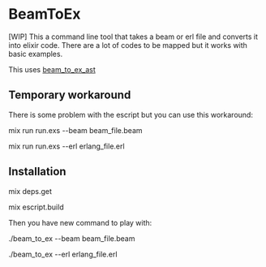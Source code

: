 # BeamToEx

[WIP] This a command line tool that takes a beam or erl file and converts it into elixir
code. There are a lot of codes to be mapped but it works with basic examples.

This uses [beam_to_ex_ast](https://github.com/olafura/beam_to_ex_ast)

## Temporary workaround

There is some problem with the escript but you can use this workaround:

mix run run.exs --beam beam_file.beam

mix run run.exs --erl erlang_file.erl

## Installation

mix deps.get

mix escript.build

Then you have new command to play with:

./beam_to_ex --beam beam_file.beam

./beam_to_ex --erl erlang_file.erl
